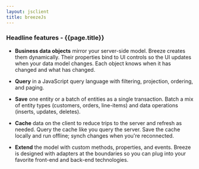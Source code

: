 ```yaml
---
layout: jsclient
title: breezeJs
---
```


### Headline features - {{page.title}}

+ **Business data objects** mirror your server-side model. Breeze creates them dynamically. Their properties bind to UI controls so the UI updates when your data model changes. Each object knows when it has changed and what has changed.</p>

+ **Query** in a JavaScript query language with filtering, projection, ordering, and paging. 

+ **Save** one entity or a batch of entities as a single transaction. Batch a mix of entity types (customers, orders, line-items) and data operations (inserts, updates, deletes). 

+ **Cache** data on the client to reduce trips to the server and refresh as needed. Query the cache like you query the server. Save the cache locally and run offline; synch changes when you're reconnected. 

+ **Extend** the model with custom methods, properties, and events. Breeze is designed with adapters at the boundaries so you can plug into your favorite front-end and back-end technologies. 


